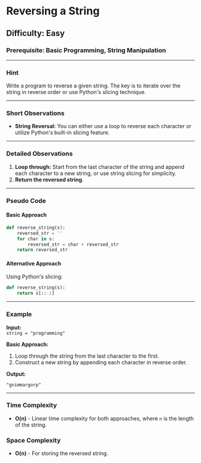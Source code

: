 # Reversing a String  
## Difficulty: Easy

### Prerequisite: Basic Programming, String Manipulation

---

### Hint

Write a program to reverse a given string. The key is to iterate over the string in reverse order or use Python's slicing technique.

---

### Short Observations

- **String Reversal:** You can either use a loop to reverse each character or utilize Python's built-in slicing feature.

---

### Detailed Observations

1. **Loop through:** Start from the last character of the string and append each character to a new string, or use string slicing for simplicity.
2. **Return the reversed string**.

---

### Pseudo Code

#### Basic Approach  
```python
def reverse_string(s):
    reversed_str = ''
    for char in s:
        reversed_str = char + reversed_str
    return reversed_str
```

#### Alternative Approach  
Using Python's slicing:
```python
def reverse_string(s):
    return s[::-1]
```

---

### Example

**Input:**  
`string = "programming"`

**Basic Approach:**  
1. Loop through the string from the last character to the first.
2. Construct a new string by appending each character in reverse order.

**Output:**  
```text
"gnimmargorp"
```

---

### Time Complexity

- **O(n)** - Linear time complexity for both approaches, where `n` is the length of the string.

### Space Complexity

- **O(n)** - For storing the reversed string.

